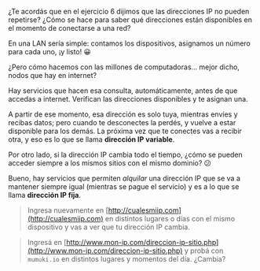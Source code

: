 ¿Te acordás que en el ejercicio 6 dijimos que las direcciones IP no pueden repetirse? ¿Cómo se hace para saber qué direcciones están disponibles en el momento de conectarse a una red? 

En una LAN sería simple: contamos los dispositivos, asignamos un número para cada uno, ¡y listo! :grinning:

¿Pero cómo hacemos con las millones de computadoras... mejor dicho, nodos que hay en internet?

Hay servicios que hacen esa consulta, automáticamente, antes de que accedas a internet. Verifican las direcciones disponibles y te asignan una. 

A partir de ese momento, esa dirección es solo tuya, mientras envíes y recibas datos; pero cuando te desconectes la perdés, y vuelve a estar disponible para los demás. La próxima vez que te conectes vas a recibir otra, y eso es lo que se llama **dirección IP variable**.

Por otro lado, si la dirección IP cambia todo el tiempo, ¿cómo se pueden acceder siempre a los mismos sitios con el mismo dominio? :confused:

Bueno, hay servicios que permiten _alquilar_ una dirección IP que se va a mantener siempre igual (mientras se pague el servicio) y es a lo que se llama **dirección IP fija**.

> Ingresa nuevamente en [http://cualesmiip.com](http://cualesmiip.com) en distintos lugares o días con el mismo dispositivo y vas a ver que tu dirección IP cambia.

> Ingresá en [http://www.mon-ip.com/direccion-ip-sitio.php](http://www.mon-ip.com/direccion-ip-sitio.php) y probá con `mumuki.io` en distintos lugares y momentos del día. ¿Cambia?